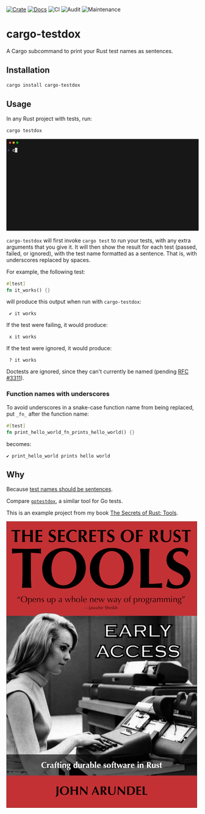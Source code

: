 [![Crate](https://img.shields.io/crates/v/cargo-testdox.svg)](https://crates.io/crates/cargo-testdox)
[![Docs](https://docs.rs/cargo-testdox/badge.svg)](https://docs.rs/cargo-testdox)
![CI](https://github.com/bitfield/cargo-testdox/actions/workflows/ci.yml/badge.svg)
![Audit](https://github.com/bitfield/cargo-testdox/actions/workflows/audit.yml/badge.svg)
![Maintenance](https://img.shields.io/badge/maintenance-actively--developed-brightgreen.svg)

# cargo-testdox

A Cargo subcommand to print your Rust test names as sentences.

## Installation

```sh
cargo install cargo-testdox
```

## Usage

In any Rust project with tests, run:

```sh
cargo testdox
```

![Animated demo](img/demo.gif)

`cargo-testdox` will first invoke `cargo test` to run your tests, with any extra arguments that you give it. It will then show the result for each test (passed, failed, or ignored), with the test name formatted as a sentence. That is, with underscores replaced by spaces.

For example, the following test:

```rust
#[test]
fn it_works() {}
```

will produce this output when run with `cargo-testdox`:

```
 ✔ it works
```

If the test were failing, it would produce:

```
 x it works
```

If the test were ignored, it would produce:

```
 ? it works
```

Doctests are ignored, since they can't currently be named (pending [RFC #3311](https://github.com/rust-lang/rfcs/pull/3311)).

### Function names with underscores

To avoid underscores in a snake-case function name from being replaced, put `_fn_` after the function name:

```rust
#[test]
fn print_hello_world_fn_prints_hello_world() {}
```

becomes:

```
✔ print_hello_world prints hello world
```

## Why

Because [test names should be sentences](https://bitfieldconsulting.com/posts/test-names).

Compare [`gotestdox`](https://github.com/bitfield/gotestdox), a similar tool for Go tests.

This is an example project from my book [The Secrets of Rust: Tools](https://bitfieldconsulting.com/books/rust-tools).

[![Secrets of Rust: Tools cover image](img/cover.png)](https://bitfieldconsulting.com/books/rust-tools)
